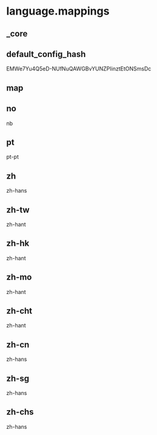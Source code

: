 # language.mappings

## _core

## default_config_hash
EMWe7Yu4Q5eD-NUfNuQAWGBvYUNZPIinztEtONSmsDc

## map

## no
nb

## pt
pt-pt

## zh
zh-hans

## zh-tw
zh-hant

## zh-hk
zh-hant

## zh-mo
zh-hant

## zh-cht
zh-hant

## zh-cn
zh-hans

## zh-sg
zh-hans

## zh-chs
zh-hans
